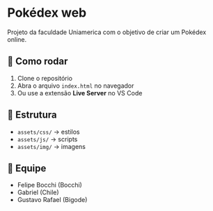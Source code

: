 
# Pokédex web

Projeto da faculdade Uniamerica com o objetivo de criar um Pokédex online.

## 🚀 Como rodar
1. Clone o repositório
2. Abra o arquivo `index.html` no navegador
3. Ou use a extensão **Live Server** no VS Code

## 📂 Estrutura
- `assets/css/` → estilos
- `assets/js/` → scripts
- `assets/img/` → imagens

## 👥 Equipe
- Felipe Bocchi (Bocchi)
- Gabriel       (Chile)
- Gustavo Rafael (Bigode)